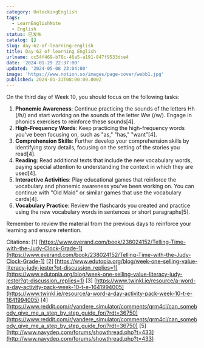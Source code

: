 ```yaml
---
category: UnlockingEnglish
tags:
  - LearnEnglishNote
  - English
status: 已发布
catalog: []
slug: day-62-of-learning-english
title: Day 62 of learning English
urlname: cc54f469-b76c-46a5-a191-847f9533dce4
date: '2024-01-29 22:37:00'
updated: '2024-05-08 23:04:00'
image: 'https://www.notion.so/images/page-cover/webb1.jpg'
published: 2024-01-31T08:00:00.000Z
---
```


On the third day of Week 10, you should focus on the following tasks:

1. **Phonemic Awareness**: Continue practicing the sounds of the letters Hh (/h/) and start working on the sounds of the letter Ww (/w/). Engage in phonics exercises to reinforce these sounds[4].
2. **High-Frequency Words**: Keep practicing the high-frequency words you've been focusing on, such as "as," "has," "want"[4].
3. **Comprehension Skills**: Further develop your comprehension skills by identifying story details, focusing on the setting of the stories you read[4].
4. **Reading**: Read additional texts that include the new vocabulary words, paying special attention to understanding the context in which they are used[4].
5. **Interactive Activities**: Play educational games that reinforce the vocabulary and phonemic awareness you've been working on. You can continue with "Old Maid" or similar games that use the vocabulary cards[4].
6. **Vocabulary Practice**: Review the flashcards you created and practice using the new vocabulary words in sentences or short paragraphs[5].

Remember to review the material from the previous days to reinforce your learning and ensure retention.


Citations:
[1] [https://www.everand.com/book/238024152/Telling-Time-with-the-Judy-Clock-Grade-1](https://www.everand.com/book/238024152/Telling-Time-with-the-Judy-Clock-Grade-1)
[2] [https://www.edutopia.org/blog/week-one-selling-value-literacy-judy-jester?qt-discussion_replies=1](https://www.edutopia.org/blog/week-one-selling-value-literacy-judy-jester?qt-discussion_replies=1)
[3] [https://www.twinkl.ie/resource/a-word-a-day-activity-pack-week-10-t-e-1641994005](https://www.twinkl.ie/resource/a-word-a-day-activity-pack-week-10-t-e-1641994005)
[4] [https://www.reddit.com/r/yandere_simulator/comments/qrm4cl/can_somebody_give_me_a_step_by_step_guide_for/?rdt=36750](https://www.reddit.com/r/yandere_simulator/comments/qrm4cl/can_somebody_give_me_a_step_by_step_guide_for/?rdt=36750)
[5] [http://www.navydep.com/forums/showthread.php?t=433](http://www.navydep.com/forums/showthread.php?t=433)

